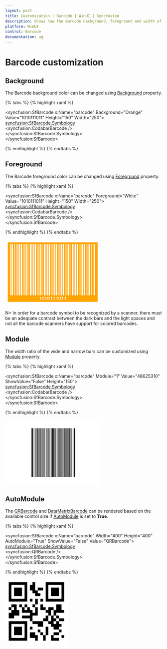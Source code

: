 ```yaml
---
layout: post
title: Customization | Barcode | WinUI | Syncfusion
description: Shows how the Barcode background, foreground and width of the barcode can be changed in Barcode control.
platform: WinUI
control: Barcode
documentation: ug
---
```


# Barcode customization

## Background
The Barcode background color can be changed using [Background](https://docs.microsoft.com/en-us/dotnet/api/system.windows.controls.control.background?view=netcore-3.1#System_Windows_Controls_Control_Background) property.

{% tabs %}
{% highlight xaml %}

<syncfusion:SfBarcode x:Name="barcode" Background="Orange" Value="1010111011" Height="150" Width="250">  
<syncfusion:SfBarcode.Symbology>  
    <syncfusion:CodabarBarcode />  
</syncfusion:SfBarcode.Symbology>  
</syncfusion:SfBarcode>

{% endhighlight %}
{% endtabs %} 

## Foreground
The Barcode foreground color can be changed using [Foreground](https://docs.microsoft.com/en-us/dotnet/api/system.windows.controls.control.foreground?view=netcore-3.1#System_Windows_Controls_Control_Foreground) property.

{% tabs %}
{% highlight xaml %}

<syncfusion:SfBarcode x:Name="barcode" Foreground="White" Value="1010111011" Height="150" Width="250">  
<syncfusion:SfBarcode.Symbology>  
    <syncfusion:CodabarBarcode />  
</syncfusion:SfBarcode.Symbology>  
</syncfusion:SfBarcode>

{% endhighlight %}
{% endtabs %} 

![Barcode_Customization](Customization_Images/Barcode_Customization.png)

N> In order for a barcode symbol to be recognized by a scanner, there must be an adequate contrast between the dark bars and the light spaces and not all the barcode scanners have support for colored barcodes.

## Module
 The width ratio of the wide and narrow bars can be customized using [Module](https://help.syncfusion.com/cr/winui/Syncfusion.UI.Xaml.Barcode.SfBarcode.html#Syncfusion_UI_Xaml_Barcode_SfBarcode_Module) property. 

{% tabs %}
{% highlight xaml %}

<syncfusion:SfBarcode x:Name="barcode" Module="1" Value="48625310" ShowValue="False" Height="150">  
<syncfusion:SfBarcode.Symbology>  
    <syncfusion:CodabarBarcode />  
</syncfusion:SfBarcode.Symbology>  
</syncfusion:SfBarcode>

{% endhighlight %}
{% endtabs %}

![Module](Customization_Images/BarWidth.png)

## AutoModule
The [QRBarcode](https://help.syncfusion.com/cr/winui/Syncfusion.UI.Xaml.Barcode.QRBarcode.html) and [DataMatrixBarcode](https://help.syncfusion.com/cr/winui/Syncfusion.UI.Xaml.Barcode.DataMatrixBarcode.html) can be rendered based on the available control size if [AutoModule](https://help.syncfusion.com/cr/winui/Syncfusion.UI.Xaml.Barcode.SfBarcode.html#Syncfusion_UI_Xaml_Barcode_SfBarcode_AutoModule) is set to **True**.

{% tabs %}
{% highlight xaml %}

<syncfusion:SfBarcode x:Name="barcode" Width="400" Height="400"
AutoModule="True" ShowValue="False" Value="QRBarcode">
<syncfusion:SfBarcode.Symbology>   
    <syncfusion:QRBarcode />   
</syncfusion:SfBarcode.Symbology>   
</syncfusion:SfBarcode>                      

{% endhighlight %}
{% endtabs %}

![AutoModule](Customization_Images/AutoModule.png)